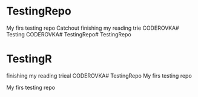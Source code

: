 # TestingRepo
My firs testing repo
Catchout
finishing my reading trie
CODEROVKA# Testing
CODEROVKA# TestingRepo# TestingRepo
# TestingR
finishing my reading trieal
CODEROVKA# TestingRepo
My firs testing repo

My firs testing repo

